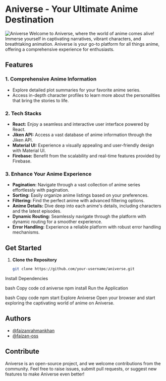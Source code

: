 # Aniverse - Your Ultimate Anime Destination
![Aniverse](./localhost_5173_.png)
Welcome to Aniverse, where the world of anime comes alive! Immerse yourself in captivating narratives, vibrant characters, and breathtaking animation. Aniverse is your go-to platform for all things anime, offering a comprehensive experience for enthusiasts.

## Features

### 1. Comprehensive Anime Information
   - Explore detailed plot summaries for your favorite anime series.
   - Access in-depth character profiles to learn more about the personalities that bring the stories to life.

### 2. Tech Stacks
   - **React:** Enjoy a seamless and interactive user interface powered by React.
   - **Jiken API:** Access a vast database of anime information through the Jiken API.
   - **Material UI:** Experience a visually appealing and user-friendly design with Material UI.
   - **Firebase:** Benefit from the scalability and real-time features provided by Firebase.

### 3. Enhance Your Anime Experience
   - **Pagination:** Navigate through a vast collection of anime series effortlessly with pagination.
   - **Sorting:** Easily organize anime listings based on your preferences.
   - **Filtering:** Find the perfect anime with advanced filtering options.
   - **Anime Details:** Dive deep into each anime's details, including characters and the latest episodes.
   - **Dynamic Routing:** Seamlessly navigate through the platform with dynamic routing for a smoother experience.
   - **Error Handling:** Experience a reliable platform with robust error handling mechanisms.

## Get Started

1. **Clone the Repository**
   ```bash
   git clone https://github.com/your-username/aniverse.git
Install Dependencies

bash
Copy code
cd aniverse
npm install
Run the Application

bash
Copy code
npm start
Explore Aniverse
Open your browser and start exploring the captivating world of anime on Aniverse.

## Authors
  - [@faizanrahmankhan](https://github.com/faizanrahmankhan)
  - [@faizan-oss](https://github.com/yourgithubusername)

## Contribute

Aniverse is an open-source project, and we welcome contributions from the community. Feel free to raise issues, submit pull requests, or suggest new features to make Aniverse even better!
